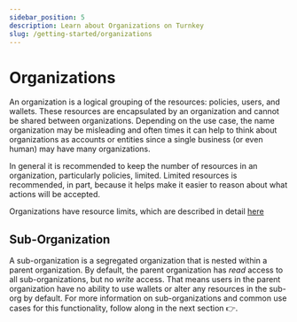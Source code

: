 ```yaml
---
sidebar_position: 5
description: Learn about Organizations on Turnkey
slug: /getting-started/organizations
---
```

# Organizations

An organization is a logical grouping of the resources: policies, users, and wallets. These resources are encapsulated by an organization and cannot be shared between organizations. Depending on the use case, the name organization may be misleading and often times it can help to think about organizations as accounts or entities since a single business (or even human) may have many organizations.

In general it is recommended to keep the number of resources in an organization, particularly policies, limited. Limited resources is recommended, in part, because it helps make it easier to reason about what actions will be accepted.

Organizations have resource limits, which are described in detail [here](../FAQ.md)

## Sub-Organization

A sub-organization is a segregated organization that is nested within a parent organization. By default, the parent organization has *read* access to all sub-organizations, but no *write* access. That means users in the parent organization have no ability to use wallets or alter any resources in the sub-org by default. For more information on sub-organizations and common use cases for this functionality, follow along in the next section 👉.
